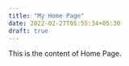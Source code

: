 ```yaml
---
title: "My Home Page"
date: 2022-02-27T05:55:34+05:30
draft: true
---
```


This is the content of Home Page.